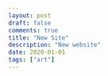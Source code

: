 ```yaml
---
layout: post
draft: false
comments: true
title: "New Site"
description: "New website"
date: 2020-01-01
tags: ["art"]
---
```


